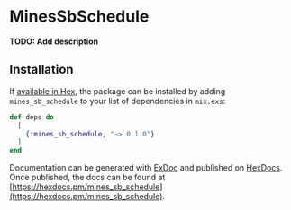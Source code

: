 # MinesSbSchedule

**TODO: Add description**

## Installation

If [available in Hex](https://hex.pm/docs/publish), the package can be installed
by adding `mines_sb_schedule` to your list of dependencies in `mix.exs`:

```elixir
def deps do
  [
    {:mines_sb_schedule, "~> 0.1.0"}
  ]
end
```

Documentation can be generated with [ExDoc](https://github.com/elixir-lang/ex_doc)
and published on [HexDocs](https://hexdocs.pm). Once published, the docs can
be found at [https://hexdocs.pm/mines_sb_schedule](https://hexdocs.pm/mines_sb_schedule).

